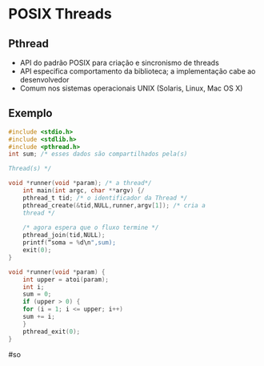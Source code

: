 
# POSIX Threads


## Pthread

-  API do padrão POSIX para criação e sincronismo de threads
- API especifica comportamento da biblioteca; a implementação cabe ao desenvolvedor
- Comum nos sistemas operacionais UNIX (Solaris, Linux, Mac OS X)

## Exemplo

```c
#include <stdio.h>
#include <stdlib.h>
#include <pthread.h>
int sum; /* esses dados são compartilhados pela(s)

Thread(s) */

void *runner(void *param); /* a thread*/
	int main(int argc, char **argv) {/
	pthread_t tid; /* o identificador da Thread */
	pthread_create(&tid,NULL,runner,argv[1]); /* cria a
	thread */
	
	/* agora espera que o fluxo termine */
	pthread_join(tid,NULL);
	printf(“soma = %d\n",sum);
	exit(0);
}

void *runner(void *param) {
	int upper = atoi(param);
	int i;
	sum = 0;
	if (upper > 0) {
	for (i = 1; i <= upper; i++)
	sum += i;
	}
	pthread_exit(0);
}
```

#so

